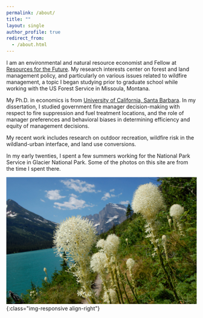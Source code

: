 ```yaml
---
permalink: /about/
title: ""
layout: single
author_profile: true
redirect_from:
  - /about.html
---
```


I am an environmental and natural resource economist and Fellow at [Resources for the Future](https://www.rff.org/).
My research interests center on forest and land management policy, and particularly on various
issues related to wildfire management, a topic I began studying prior to graduate school while
working with the US Forest Service in Missoula, Montana.

My Ph.D. in economics is from [University of California, Santa Barbara](https://econ.ucsb.edu/). In my dissertation, 
I studied government fire
manager decision-making  with respect to fire suppression and fuel treatment locations, and
the role of manager preferences and behavioral biases in determining efficiency and equity
of management decisions.

My recent work includes research on outdoor recreation, wildfire risk in the wildland-urban
interface, and land use conversions.

In my early twenties, I spent a few summers working for the National Park Service in Glacier
National Park. Some of the photos on this site are from the time I spent there.

![Many Glacier](../images/josephine.jpg){:class="img-responsive align-right"}
